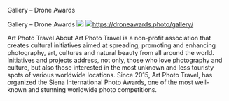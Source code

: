 Gallery – Drone Awards

Gallery – Drone Awards
![](../_resources/912c63e8c354f16dd7125766b7b0484a.png)
![](data:)https://droneawards.photo/gallery/

Art Photo Travel About Art Photo Travel is a non-profit association that creates cultural initiatives aimed at spreading, promoting and enhancing photography, art, cultures and natural beauty from all around the world. Initiatives and projects address, not only, those who love photography and culture, but also those interested in the most unknown and less touristy spots of various worldwide locations. Since 2015, Art Photo Travel, has organized the Siena International Photo Awards, one of the most well-known and stunning worldwide photo competitions.